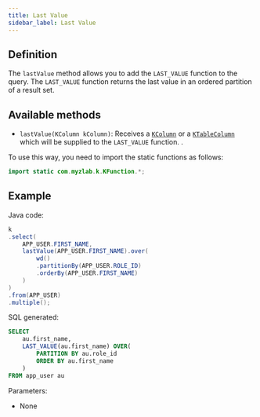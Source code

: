 ```yaml
---
title: Last Value
sidebar_label: Last Value
---
```


## Definition

The `lastValue` method allows you to add the `LAST_VALUE` function to the query. The `LAST_VALUE` function returns the last value in an ordered partition of a result set.

## Available methods

- `lastValue(KColumn kColumn)`: Receives a [`KColumn`](/docs/misc/select-list-values#2-kcolumn) or a [`KTableColumn`](/docs/misc/select-list-values#1-ktablecolumn) which will be supplied to the `LAST_VALUE` function.
.

To use this way, you need to import the static functions as follows:

```java
import static com.myzlab.k.KFunction.*;
```

## Example

Java code:

```java
k
.select(
    APP_USER.FIRST_NAME,
    lastValue(APP_USER.FIRST_NAME).over(
        wd()
        .partitionBy(APP_USER.ROLE_ID)
        .orderBy(APP_USER.FIRST_NAME)
    )
)
.from(APP_USER)
.multiple();
```

SQL generated:

```sql
SELECT
    au.first_name,
    LAST_VALUE(au.first_name) OVER(
        PARTITION BY au.role_id
        ORDER BY au.first_name
    )
FROM app_user au
```

Parameters:

- None